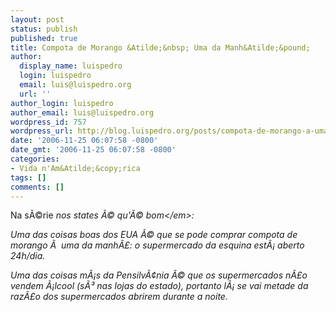 ```yaml
---
layout: post
status: publish
published: true
title: Compota de Morango &Atilde;&nbsp; Uma da Manh&Atilde;&pound;
author:
  display_name: luispedro
  login: luispedro
  email: luis@luispedro.org
  url: ''
author_login: luispedro
author_email: luis@luispedro.org
wordpress_id: 757
wordpress_url: http://blog.luispedro.org/posts/compota-de-morango-a-uma-da-manha
date: '2006-11-25 06:07:58 -0800'
date_gmt: '2006-11-25 06:07:58 -0800'
categories:
- Vida n'Am&Atilde;&copy;rica
tags: []
comments: []
---
```

<p>Na s&Atilde;&copy;rie <em>nos states &Atilde;&copy; qu'&Atilde;&copy; bom<&#47;em>:</p>
<p>Uma das coisas boas dos EUA &Atilde;&copy; que se pode comprar compota de morango &Atilde;&nbsp; uma da manh&Atilde;&pound;: o supermercado da esquina est&Atilde;&iexcl; aberto 24h&#47;dia.</p>
<p>Uma das coisas m&Atilde;&iexcl;s da Pensilv&Atilde;&cent;nia &Atilde;&copy; que os supermercados n&Atilde;&pound;o vendem &Atilde;&iexcl;lcool (s&Atilde;&sup3; nas lojas do estado), portanto l&Atilde;&iexcl; se vai metade da raz&Atilde;&pound;o dos supermercados abrirem durante a noite.</p>
